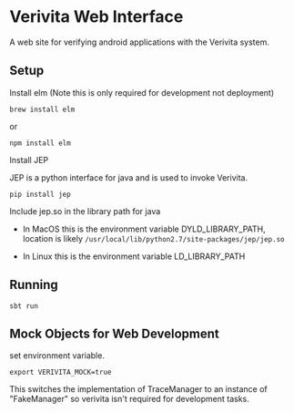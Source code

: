 Verivita Web Interface
======================

A web site for verifying android applications with the Verivita system.


Setup
-----
Install elm (Note this is only required for development not deployment)
```
brew install elm
```

or

```
npm install elm
```

Install JEP

JEP is a python interface for java and is used to invoke Verivita.

```
pip install jep
```

Include jep.so in the library path for java

* In MacOS this is the environment variable DYLD_LIBRARY_PATH, location is likely ```/usr/local/lib/python2.7/site-packages/jep/jep.so```

* In Linux this is the environment variable LD_LIBRARY_PATH



Running
-------

```
sbt run
```

Mock Objects for Web Development
--------------------------------

set environment variable.
```
export VERIVITA_MOCK=true
```

This switches the implementation of TraceManager to an instance of
"FakeManager" so verivita isn't required for development tasks.

